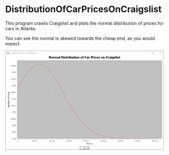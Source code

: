 # DistributionOfCarPricesOnCraigslist
This program crawls Craigslist and plots the normal distribution of prices for cars in Atlanta.

You can see the normal is skewed towards the cheap end, as you would expect.


![Screenshot of Program](/screenshot.png?raw=true)
